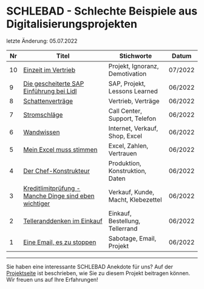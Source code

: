 # SCHLEBAD - Schlechte Beispiele aus Digitalisierungsprojekten

letzte Änderung: 05.07.2022


| Nr   | Titel                                                                                   | Stichworte                           | Datum           |
|------| --------------------------------------------------------------------------------------- |--------------------------------------|-----------------|
|   10 | [Einzeit im Vertrieb](/schlebad/10_eiszeit.md)                                          | Projekt, Ignoranz, Demotivation      | 07/2022         |
|    9 | [Die gescheiterte SAP Einführung bei Lidl](/schlebad/9_sap_lidl.md)                     | SAP, Projekt, Lessons Learned        | 06/2022         |
|    8 | [Schattenverträge](/schlebad/8_schattenvertraege.md)                                    | Vertrieb, Verträge                   | 06/2022         |
|    7 | [Stromschläge](/schlebad/7_stromschlaege.md)                                            | Call Center, Support, Telefon        | 06/2022         |
|    6 | [Wandwissen](/schlebad/6_wandwissen.md)                                                 | Internet, Verkauf, Shop, Excel       | 06/2022         |
|    5 | [Mein Excel muss stimmen](/schlebad/5_excel_vertrauen.md)                               | Excel, Zahlen, Vertrauen             | 06/2022         |
|    4 | [Der Chef-Konstrukteur](/schlebad/4_chef_konstrukteur.md)                               | Produktion, Konstruktion, Daten      | 06/2022         |
|    3 | [Kreditlimitprüfung - Manche Dinge sind eben wichtiger](/schlebad/3_kreditlimit.md)     | Verkauf, Kunde, Macht, Klebezettel   | 06/2022         |
|    2 | [Telleranddenken im Einkauf](schlebad/2_tellerrand.md)                                  | Einkauf, Bestellung, Tellerrand      | 06/2022         |
|    1 | [Eine Email, es zu stoppen](schlebad/1_sabotage_email.md)                               | Sabotage, Email, Projekt             | 06/2022         |



---

Sie haben eine interessante SCHLEBAD Anekdote für uns? Auf der [Projektseite](https://sapstammtisch.github.io/gusbad) ist beschrieben, wie Sie zu diesem Projekt beitragen können. Wir freuen uns auf Ihre Erfahrungen!  
